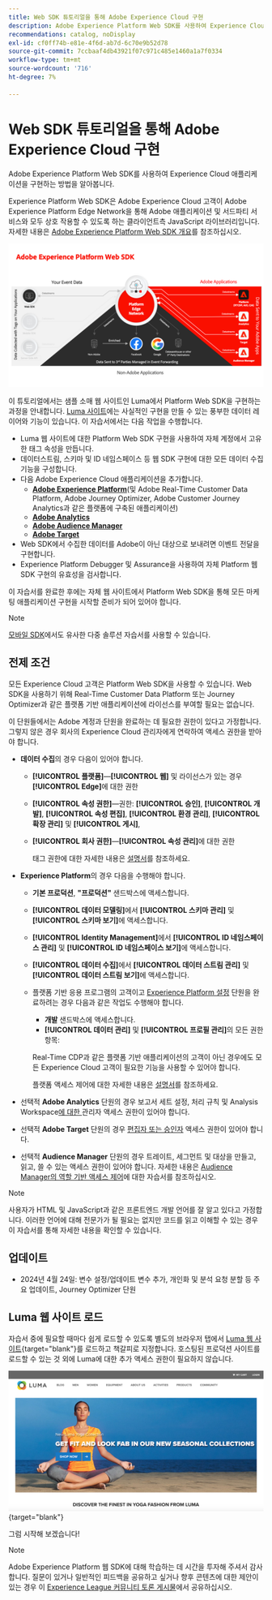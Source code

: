```yaml
---
title: Web SDK 튜토리얼을 통해 Adobe Experience Cloud 구현
description: Adobe Experience Platform Web SDK를 사용하여 Experience Cloud 애플리케이션을 구현하는 방법을 알아봅니다.
recommendations: catalog, noDisplay
exl-id: cf0ff74b-e81e-4f6d-ab7d-6c70e9b52d78
source-git-commit: 7ccbaaf4db43921f07c971c485e1460a1a7f0334
workflow-type: tm+mt
source-wordcount: '716'
ht-degree: 7%

---
```


# Web SDK 튜토리얼을 통해 Adobe Experience Cloud 구현

Adobe Experience Platform Web SDK를 사용하여 Experience Cloud 애플리케이션을 구현하는 방법을 알아봅니다.

Experience Platform Web SDK은 Adobe Experience Cloud 고객이 Adobe Experience Platform Edge Network을 통해 Adobe 애플리케이션 및 서드파티 서비스와 모두 상호 작용할 수 있도록 하는 클라이언트측 JavaScript 라이브러리입니다. 자세한 내용은 [Adobe Experience Platform Web SDK 개요](https://experienceleague.adobe.com/en/docs/experience-platform/edge/home)를 참조하십시오.

![Experience Platform 웹 SDK 아키텍처](assets/dc-websdk.png)

이 튜토리얼에서는 샘플 소매 웹 사이트인 Luma에서 Platform Web SDK을 구현하는 과정을 안내합니다. [Luma 사이트](https://luma.enablementadobe.com/content/luma/us/en.html)에는 사실적인 구현을 만들 수 있는 풍부한 데이터 레이어와 기능이 있습니다. 이 자습서에서는 다음 작업을 수행합니다.

* Luma 웹 사이트에 대한 Platform Web SDK 구현을 사용하여 자체 계정에서 고유한 태그 속성을 만듭니다.
* 데이터스트림, 스키마 및 ID 네임스페이스 등 웹 SDK 구현에 대한 모든 데이터 수집 기능을 구성합니다.
* 다음 Adobe Experience Cloud 애플리케이션을 추가합니다.
   * **[Adobe Experience Platform](setup-experience-platform.md)**(및 Adobe Real-Time Customer Data Platform, Adobe Journey Optimizer, Adobe Customer Journey Analytics과 같은 플랫폼에 구축된 애플리케이션)
   * **[Adobe Analytics](setup-analytics.md)**
   * **[Adobe Audience Manager](setup-audience-manager.md)**
   * **[Adobe Target](setup-target.md)**
* Web SDK에서 수집한 데이터를 Adobe이 아닌 대상으로 보내려면 이벤트 전달을 구현합니다.
* Experience Platform Debugger 및 Assurance을 사용하여 자체 Platform 웹 SDK 구현의 유효성을 검사합니다.

이 자습서를 완료한 후에는 자체 웹 사이트에서 Platform Web SDK을 통해 모든 마케팅 애플리케이션 구현을 시작할 준비가 되어 있어야 합니다.


>[!NOTE]
>
>[모바일 SDK](../tutorial-mobile-sdk/overview.md)에서도 유사한 다중 솔루션 자습서를 사용할 수 있습니다.

## 전제 조건

모든 Experience Cloud 고객은 Platform Web SDK을 사용할 수 있습니다. Web SDK을 사용하기 위해 Real-Time Customer Data Platform 또는 Journey Optimizer과 같은 플랫폼 기반 애플리케이션에 라이선스를 부여할 필요는 없습니다.

이 단원들에서는 Adobe 계정과 단원을 완료하는 데 필요한 권한이 있다고 가정합니다. 그렇지 않은 경우 회사의 Experience Cloud 관리자에게 연락하여 액세스 권한을 받아야 합니다.

* **데이터 수집**&#x200B;의 경우 다음이 있어야 합니다.
   * **[!UICONTROL 플랫폼]**—**[!UICONTROL 웹]** 및 라이선스가 있는 경우 **[!UICONTROL Edge]**&#x200B;에 대한 권한
   * **[!UICONTROL 속성 권한]**—권한: **[!UICONTROL 승인]**, **[!UICONTROL 개발]**, **[!UICONTROL 속성 편집]**, **[!UICONTROL 환경 관리]**, **[!UICONTROL 확장 관리]** 및 **[!UICONTROL 게시]**,
   * **[!UICONTROL 회사 권한]**—**[!UICONTROL 속성 관리]**&#x200B;에 대한 권한

     태그 권한에 대한 자세한 내용은 [설명서](https://experienceleague.adobe.com/en/docs/experience-platform/tags/admin/user-permissions)를 참조하세요.

* **Experience Platform**&#x200B;의 경우 다음을 수행해야 합니다.

   * **기본 프로덕션**, **&quot;프로덕션&quot;** 샌드박스에 액세스합니다.
   * **[!UICONTROL 데이터 모델링]**&#x200B;에서 **[!UICONTROL 스키마 관리]** 및 **[!UICONTROL 스키마 보기]**&#x200B;에 액세스합니다.
   * **[!UICONTROL Identity Management]**&#x200B;에서 **[!UICONTROL ID 네임스페이스 관리]** 및 **[!UICONTROL ID 네임스페이스 보기]**&#x200B;에 액세스합니다.
   * **[!UICONTROL 데이터 수집]**&#x200B;에서 **[!UICONTROL 데이터 스트림 관리]** 및 **[!UICONTROL 데이터 스트림 보기]**&#x200B;에 액세스합니다.
   * 플랫폼 기반 응용 프로그램의 고객이고 [Experience Platform 설정](setup-experience-platform.md) 단원을 완료하려는 경우 다음과 같은 작업도 수행해야 합니다.
      * **개발** 샌드박스에 액세스합니다.
      * **[!UICONTROL 데이터 관리]** 및 **[!UICONTROL 프로필 관리]**&#x200B;의 모든 권한 항목:

     Real-Time CDP과 같은 플랫폼 기반 애플리케이션의 고객이 아닌 경우에도 모든 Experience Cloud 고객이 필요한 기능을 사용할 수 있어야 합니다.

     플랫폼 액세스 제어에 대한 자세한 내용은 [설명서](https://experienceleague.adobe.com/en/docs/experience-platform/access-control/home)를 참조하세요.

* 선택적 **Adobe Analytics** 단원의 경우 보고서 세트 설정, 처리 규칙 및 Analysis Workspace[에 대한 ](https://experienceleague.adobe.com/en/docs/analytics/admin/admin-console/home)관리자 액세스 권한이 있어야 합니다.

* 선택적 **Adobe Target** 단원의 경우 [편집자 또는 승인자](https://experienceleague.adobe.com/en/docs/target/using/administer/manage-users/enterprise/properties-overview#section_8C425E43E5DD4111BBFC734A2B7ABC80) 액세스 권한이 있어야 합니다.

* 선택적 **Audience Manager** 단원의 경우 트레이트, 세그먼트 및 대상을 만들고, 읽고, 쓸 수 있는 액세스 권한이 있어야 합니다. 자세한 내용은 [Audience Manager의 역할 기반 액세스 제어](https://experienceleague.adobe.com/en/docs/audience-manager-learn/tutorials/setup-and-admin/user-management/setting-permissions-with-role-based-access-control)에 대한 자습서를 참조하십시오.


>[!NOTE]
>
>사용자가 HTML 및 JavaScript과 같은 프론트엔드 개발 언어를 잘 알고 있다고 가정합니다. 이러한 언어에 대해 전문가가 될 필요는 없지만 코드를 읽고 이해할 수 있는 경우 이 자습서를 통해 자세한 내용을 확인할 수 있습니다.

## 업데이트

* 2024년 4월 24일: 변수 설정/업데이트 변수 추가, 개인화 및 분석 요청 분할 등 주요 업데이트, Journey Optimizer 단원

## Luma 웹 사이트 로드

자습서 중에 필요할 때마다 쉽게 로드할 수 있도록 별도의 브라우저 탭에서 [Luma 웹 사이트](https://luma.enablementadobe.com/content/luma/us/en.html){target="blank"}를 로드하고 책갈피로 지정합니다. 호스팅된 프로덕션 사이트를 로드할 수 있는 것 외에 Luma에 대한 추가 액세스 권한이 필요하지 않습니다.

[![Luma 웹 사이트](assets/old-overview-luma.png)](https://luma.enablementadobe.com/content/luma/us/en.html){target="blank"}

그럼 시작해 보겠습니다!

>[!NOTE]
>
>Adobe Experience Platform 웹 SDK에 대해 학습하는 데 시간을 투자해 주셔서 감사합니다. 질문이 있거나 일반적인 피드백을 공유하고 싶거나 향후 콘텐츠에 대한 제안이 있는 경우 이 [Experience League 커뮤니티 토론 게시물](https://experienceleaguecommunities.adobe.com/t5/adobe-experience-platform-data/tutorial-discussion-implement-adobe-experience-cloud-with-web/td-p/444996)에서 공유하십시오.
